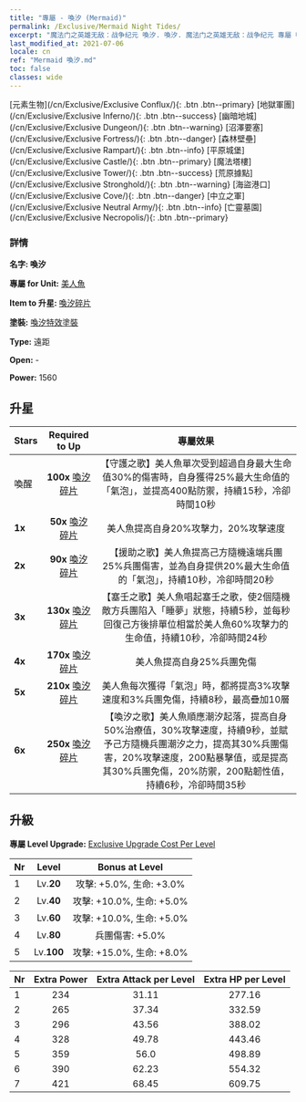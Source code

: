 ```yaml
---
title: "專屬 - 喚汐 (Mermaid)"
permalink: /Exclusive/Mermaid Night Tides/
excerpt: "魔法门之英雄无敌：战争纪元 喚汐. 喚汐. 魔法门之英雄无敌：战争纪元 專屬 喚汐. 美人魚 專屬."
last_modified_at: 2021-07-06
locale: cn
ref: "Mermaid 喚汐.md"
toc: false
classes: wide
---
```

 [元素生物](/cn/Exclusive/Exclusive Conflux/){: .btn .btn--primary} [地獄軍團](/cn/Exclusive/Exclusive Inferno/){: .btn .btn--success} [幽暗地城](/cn/Exclusive/Exclusive Dungeon/){: .btn .btn--warning} [沼澤要塞](/cn/Exclusive/Exclusive Fortress/){: .btn .btn--danger} [森林壁壘](/cn/Exclusive/Exclusive Rampart/){: .btn .btn--info} [平原城堡](/cn/Exclusive/Exclusive Castle/){: .btn .btn--primary} [魔法塔樓](/cn/Exclusive/Exclusive Tower/){: .btn .btn--success} [荒原據點](/cn/Exclusive/Exclusive Stronghold/){: .btn .btn--warning} [海盜港口](/cn/Exclusive/Exclusive Cove/){: .btn .btn--danger} [中立之軍](/cn/Exclusive/Exclusive Neutral Army/){: .btn .btn--info} [亡靈墓園](/cn/Exclusive/Exclusive Necropolis/){: .btn .btn--primary} 

### 詳情
 **名字: 喚汐** 

 **專屬 for Unit:** [美人魚](/cn/units/Mermaid/) 

 **Item to 升星:** [喚汐碎片](/cn/Items/con_1004/)

 **塗裝:** [喚汐特效塗裝](/cn/Items/con_672/)

 **Type:** 遠距

 **Open:** -

 **Power:** 1560

## 升星

  |     Stars    |  Required to Up | 專屬效果 |
  |:-------------|:---------------:|:---------------:|
  |  喚醒  | **100x** [喚汐碎片](/cn/Items/con_1004/) | 【守護之歌】美人魚單次受到超過自身最大生命值30%的傷害時，自身獲得25%最大生命值的「氣泡」，並提高400點防禦，持續15秒，冷卻時間10秒 |
  | **1x** <i class="fas fa-star"/> | **50x** [喚汐碎片](/cn/Items/con_1004/) | 美人魚提高自身20%攻擊力，20%攻擊速度 |
  | **2x** <i class="fas fa-star"/> | **90x** [喚汐碎片](/cn/Items/con_1004/) | 【援助之歌】美人魚提高己方隨機遠端兵團25%兵團傷害，並為自身提供20%最大生命值的「氣泡」，持續10秒，冷卻時間20秒 |
  | **3x** <i class="fas fa-star"/> | **130x** [喚汐碎片](/cn/Items/con_1004/) | 【塞壬之歌】美人魚唱起塞壬之歌，使2個隨機敵方兵團陷入「睡夢」狀態，持續5秒，並每秒回復己方後排單位相當於美人魚60%攻擊力的生命值，持續10秒，冷卻時間24秒 |
  | **4x** <i class="fas fa-star"/> | **170x** [喚汐碎片](/cn/Items/con_1004/) | 美人魚提高自身25%兵團免傷 |
  | **5x** <i class="fas fa-star"/> | **210x** [喚汐碎片](/cn/Items/con_1004/) | 美人魚每次獲得「氣泡」時，都將提高3%攻擊速度和3%兵團免傷，持續8秒，最高疊加10層 |
  | **6x** <i class="fas fa-star"/> | **250x** [喚汐碎片](/cn/Items/con_1004/) | 【喚汐之歌】美人魚順應潮汐起落，提高自身50%治療值，30%攻擊速度，持續9秒，並賦予己方隨機兵團潮汐之力，提高其30%兵團傷害，20%攻擊速度，200點暴擊值，或是提高其30%兵團免傷，20%防禦，200點韌性值，持續6秒，冷卻時間35秒 |


## 升級
 **專屬 Level Upgrade:** [Exclusive Upgrade Cost Per Level](/Exclusive/ExclusiveUpgradeCostPerLevel/)

  |  Nr  |   Level  | Bonus at Level |
  |:-----|:--------:|:--------------:|
  | 1 | Lv.**20** | 攻擊: +5.0%, 生命: +3.0% |
  | 2 | Lv.**40** | 攻擊: +10.0%, 生命: +5.0% |
  | 3 | Lv.**60** | 攻擊: +10.0%, 生命: +5.0% |
  | 4 | Lv.**80** | 兵團傷害: +5.0% |
  | 5 | Lv.**100** | 攻擊: +15.0%, 生命: +8.0% |


  |  Nr  |  Extra Power | Extra Attack per Level | Extra HP per Level |
  |:-----|:--------:|:--------:|:--------:|
  | 1 | 234 | 31.11 | 277.16 |
  | 2 | 265 | 37.34 | 332.59 |
  | 3 | 296 | 43.56 | 388.02 |
  | 4 | 328 | 49.78 | 443.46 |
  | 5 | 359 | 56.0 | 498.89 |
  | 6 | 390 | 62.23 | 554.32 |
  | 7 | 421 | 68.45 | 609.75 |



